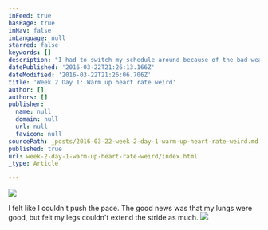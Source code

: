 ```yaml
---
inFeed: true
hasPage: true
inNav: false
inLanguage: null
starred: false
keywords: []
description: "I had to switch my schedule around because of the bad weather coming up in Toronto this week. After my 25KM, I put a tempo run. During my warm-up, my heart rate spiked to 165, then went down even on an easy 5min/km pace. It may mean I'm tired."
datePublished: '2016-03-22T21:26:13.166Z'
dateModified: '2016-03-22T21:26:06.706Z'
title: 'Week 2 Day 1: Warm up heart rate weird'
author: []
authors: []
publisher:
  name: null
  domain: null
  url: null
  favicon: null
sourcePath: _posts/2016-03-22-week-2-day-1-warm-up-heart-rate-weird.md
published: true
url: week-2-day-1-warm-up-heart-rate-weird/index.html
_type: Article

---
```

![](https://the-grid-user-content.s3-us-west-2.amazonaws.com/1a07d186-27c9-4943-b9f0-a09c5a206019.png)

I felt like I couldn't push the pace. The good news was that my lungs were good, but felt my legs couldn't extend the stride as much. ![](https://the-grid-user-content.s3-us-west-2.amazonaws.com/298118e3-08da-4a37-9bd2-c87426d55127.png)